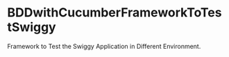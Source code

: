 # BDDwithCucumberFrameworkToTestSwiggy
Framework to Test the Swiggy Application in Different Environment.
